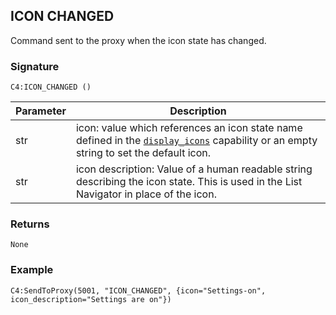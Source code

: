 ## ICON CHANGED

Command sent to the proxy when the icon state has changed.


### Signature

`C4:ICON_CHANGED ()` 


| Parameter | Description |
| --- | --- |
| str | icon:  value which references an icon state name defined in the [`display_icons`]() capability or an empty string to set the default icon. |
| str |icon description: Value of a human readable string describing the icon state. This is used in the List Navigator in place of the icon. |


### Returns

`None`


### Example

`C4:SendToProxy(5001, "ICON_CHANGED", {icon="Settings-on", icon_description="Settings are on"})`


